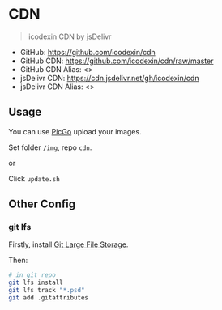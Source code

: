 # CDN

> icodexin CDN by jsDelivr

- GitHub: <https://github.com/icodexin/cdn>
- GitHub CDN: <https://github.com/icodexin/cdn/raw/master>
- GitHub CDN Alias: <>
- jsDelivr CDN: <https://cdn.jsdelivr.net/gh/icodexin/cdn>
- jsDelivr CDN Alias: <>


## Usage

You can use [PicGo](https://github.com/Molunerfinn/PicGo) upload your images.

Set folder `/img`, repo `cdn`.

or

Click `update.sh`

## Other Config

### git lfs

Firstly, install [Git Large File Storage](https://git-lfs.github.com/).

Then:

```sh
# in git repo
git lfs install
git lfs track "*.psd"
git add .gitattributes
```
